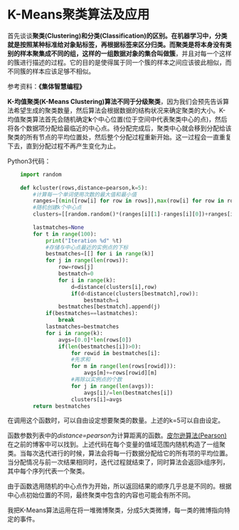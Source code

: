 # K-Means聚类算法及应用

首先谈谈**聚类(Clustering)**和**分类(Classification)**的区别。在机器学习中，分类就是按照某种标准给对象贴标签，再根据标签来区分归类。而聚类是将本身没有类别的样本聚集成不同的组，这样的一组数据对象的集合叫做**簇**，并且对每一个这样的簇进行描述的过程。它的目的是使得属于同一个簇的样本之间应该彼此相似，而不同簇的样本应该足够不相似。

参考资料：**《集体智慧编程》**

**K-均值聚类(K-Means Clustering)**算法不同于**分级聚类**，因为我们会预先告诉算法希望生成的聚类数量，然后算法会根据数据的结构状况来确定聚类的大小。K-均值聚类算法首先会随机确定**k**个中心位置(位于空间中代表聚类中心的点)，然后将各个数据项分配给最临近的中心点。待分配完成后，聚类中心就会移到分配给该聚类的所有节点的平均位置处，然后整个分配过程重新开始。这一过程会一直重复下去，直到分配过程不再产生变化为止。

Python3代码：
```python
	import random
	
	def kcluster(rows,distance=pearson,k=5): 
		#计算每一个单词使用次数的最大值和最小值 
		ranges=[(min([row[i] for row in rows]),max(row[i] for row in rows)) for i in range(len(rows[0]))] 
		#随机创建k个中心点 
		clusters=[[random.random()*(ranges[i][1]-ranges[i][0])+ranges[i][0] for i in range(len(rows[0]))] for j in range(k)] 
		
		lastmatches=None 
		for t in range(100): 
			print("Iteration %d" %t) 
			#存储与中心点最近的实例点的下标 
			bestmatches=[[] for i in range(k)] 
			for j in range(len(rows)): 
				row=rows[j] 
				bestmatch=0 
				for i in range(k): 
					d=distance(clusters[i],row) 
					if(d<distance(clusters[bestmatch],row)): 
						bestmatch=i 
				bestmatches[bestmatch].append(j) 
			if(bestmatches==lastmatches): 
				break 
			lastmatches=bestmatches 
			for i in range(k): 
				avgs=[0.0]*len(rows[0]) 
				if(len(bestmatches[i])>0): 
					for rowid in bestmatches[i]: 
					#先求和 
					for m in range(len(rows[rowid])): 
						avgs[m]+=rows[rowid][m] 
					#再除以实例点的个数 
					for j in range(len(avgs)): 
						avgs[i]/=len(bestmatches[i]) 
					clusters[i]=avgs 
		return bestmatches
```

在调用这个函数时，可以自由设定想要聚类的数量。上述的k=5可以自由设定。

函数参数列表中的*distance=pearson*为计算距离的函数。[皮尔逊算法(Pearson)]([https://shuming9886.github.io/2018/11/09/NLP%E6%96%87%E6%9C%AC%E7%9B%B8%E4%BC%BC%E5%BA%A6%E8%AE%A1%E7%AE%97/](https://shuming9886.github.io/2018/11/09/NLP文本相似度计算/))在之前的博客中可以找到。上述代码在每个变量的值域范围内随机构造了一组聚类。当每次迭代进行的时候，算法会将每一行数据分配给它的所有项的平均位置。当分配情况与前一次结果相同时，迭代过程就结束了，同时算法会返回k组序列，其中每个序列代表一个聚类。

由于函数选用随机的中心点作为开始，所以返回结果的顺序几乎总是不同的。根据中心点初始位置的不同，最终聚类中包含的内容也可能会有所不同。

我把K-Means算法运用在将一堆微博聚类，分成5大类微博，每一类的微博指向特定的事件。